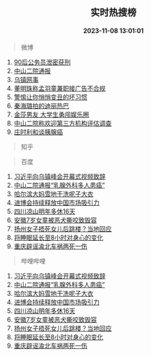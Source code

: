 <div align="center"><h2>实时热搜榜</h2><h4>2023-11-08 13:01:01</h4></div>

> 微博  

1. [90后公务员泄密获刑](https://s.weibo.com/weibo?q=%2390%E5%90%8E%E5%85%AC%E5%8A%A1%E5%91%98%E6%B3%84%E5%AF%86%E8%8E%B7%E5%88%91%23&t=31&band_rank=1&Refer=top)<br />
2. [中山二院通报](https://s.weibo.com/weibo?q=%23%E4%B8%AD%E5%B1%B1%E4%BA%8C%E9%99%A2%E9%80%9A%E6%8A%A5%23&t=31&band_rank=2&Refer=top)<br />
3. [乌镇网事](https://s.weibo.com/weibo?q=%23%E4%B9%8C%E9%95%87%E7%BD%91%E4%BA%8B%23&t=31&band_rank=3&Refer=top)<br />
4. [董明珠称孟羽童兼职接广告不合规](https://s.weibo.com/weibo?q=%23%E8%91%A3%E6%98%8E%E7%8F%A0%E7%A7%B0%E5%AD%9F%E7%BE%BD%E7%AB%A5%E5%85%BC%E8%81%8C%E6%8E%A5%E5%B9%BF%E5%91%8A%E4%B8%8D%E5%90%88%E8%A7%84%23&t=31&band_rank=4&Refer=top)<br />
5. [警惕让你悄悄变丑的坏习惯](https://s.weibo.com/weibo?q=%E8%AD%A6%E6%83%95%E8%AE%A9%E4%BD%A0%E6%82%84%E6%82%84%E5%8F%98%E4%B8%91%E7%9A%84%E5%9D%8F%E4%B9%A0%E6%83%AF&t=31&band_rank=5&Refer=top)<br />
6. [秦海璐拍的迪丽热巴](https://s.weibo.com/weibo?q=%23%E7%A7%A6%E6%B5%B7%E7%92%90%E6%8B%8D%E7%9A%84%E8%BF%AA%E4%B8%BD%E7%83%AD%E5%B7%B4%23&t=31&band_rank=6&Refer=top)<br />
7. [金莎男友 大学生勇闯娱乐圈](https://s.weibo.com/weibo?q=%E9%87%91%E8%8E%8E%E7%94%B7%E5%8F%8B%20%E5%A4%A7%E5%AD%A6%E7%94%9F%E5%8B%87%E9%97%AF%E5%A8%B1%E4%B9%90%E5%9C%88&t=31&band_rank=7&Refer=top)<br />
8. [中山二院称欢迎第三方机构评估调查](https://s.weibo.com/weibo?q=%23%E4%B8%AD%E5%B1%B1%E4%BA%8C%E9%99%A2%E7%A7%B0%E6%AC%A2%E8%BF%8E%E7%AC%AC%E4%B8%89%E6%96%B9%E6%9C%BA%E6%9E%84%E8%AF%84%E4%BC%B0%E8%B0%83%E6%9F%A5%23&t=31&band_rank=8&Refer=top)<br />
9. [庄时利和谈胰腺癌](https://s.weibo.com/weibo?q=%E5%BA%84%E6%97%B6%E5%88%A9%E5%92%8C%E8%B0%88%E8%83%B0%E8%85%BA%E7%99%8C&t=31&band_rank=9&Refer=top)<br />

> 知乎  


> 百度  

1. [习近平向乌镇峰会开幕式视频致辞](https://www.baidu.com/s?wd=%E4%B9%A0%E8%BF%91%E5%B9%B3%E5%90%91%E4%B9%8C%E9%95%87%E5%B3%B0%E4%BC%9A%E5%BC%80%E5%B9%95%E5%BC%8F%E8%A7%86%E9%A2%91%E8%87%B4%E8%BE%9E&sa=fyb_news&rsv_dl=fyb_news)<br />
2. [中山二院通报“乳腺外科多人患癌”](https://www.baidu.com/s?wd=%E4%B8%AD%E5%B1%B1%E4%BA%8C%E9%99%A2%E9%80%9A%E6%8A%A5%E2%80%9C%E4%B9%B3%E8%85%BA%E5%A4%96%E7%A7%91%E5%A4%9A%E4%BA%BA%E6%82%A3%E7%99%8C%E2%80%9D&sa=fyb_news&rsv_dl=fyb_news)<br />
3. [哈尔滨大妈雪地干洗呢子大衣](https://www.baidu.com/s?wd=%E5%93%88%E5%B0%94%E6%BB%A8%E5%A4%A7%E5%A6%88%E9%9B%AA%E5%9C%B0%E5%B9%B2%E6%B4%97%E5%91%A2%E5%AD%90%E5%A4%A7%E8%A1%A3&sa=fyb_news&rsv_dl=fyb_news)<br />
4. [进博会持续释放中国市场吸引力](https://www.baidu.com/s?wd=%E8%BF%9B%E5%8D%9A%E4%BC%9A%E6%8C%81%E7%BB%AD%E9%87%8A%E6%94%BE%E4%B8%AD%E5%9B%BD%E5%B8%82%E5%9C%BA%E5%90%B8%E5%BC%95%E5%8A%9B&sa=fyb_news&rsv_dl=fyb_news)<br />
5. [四川凉山明年多休16天](https://www.baidu.com/s?wd=%E5%9B%9B%E5%B7%9D%E5%87%89%E5%B1%B1%E6%98%8E%E5%B9%B4%E5%A4%9A%E4%BC%9116%E5%A4%A9&sa=fyb_news&rsv_dl=fyb_news)<br />
6. [安徽7岁女童被恶犬撕咬致毁容](https://www.baidu.com/s?wd=%E5%AE%89%E5%BE%BD7%E5%B2%81%E5%A5%B3%E7%AB%A5%E8%A2%AB%E6%81%B6%E7%8A%AC%E6%92%95%E5%92%AC%E8%87%B4%E6%AF%81%E5%AE%B9&sa=fyb_news&rsv_dl=fyb_news)<br />
7. [扬州女子捂死女儿后跳楼？当地回应](https://www.baidu.com/s?wd=%E6%89%AC%E5%B7%9E%E5%A5%B3%E5%AD%90%E6%8D%82%E6%AD%BB%E5%A5%B3%E5%84%BF%E5%90%8E%E8%B7%B3%E6%A5%BC%EF%BC%9F%E5%BD%93%E5%9C%B0%E5%9B%9E%E5%BA%94&sa=fyb_news&rsv_dl=fyb_news)<br />
8. [将睡眠延长至8小时对身心的变化](https://www.baidu.com/s?wd=%E5%B0%86%E7%9D%A1%E7%9C%A0%E5%BB%B6%E9%95%BF%E8%87%B38%E5%B0%8F%E6%97%B6%E5%AF%B9%E8%BA%AB%E5%BF%83%E7%9A%84%E5%8F%98%E5%8C%96&sa=fyb_news&rsv_dl=fyb_news)<br />
9. [重庆辟谣渝北车祸两死一伤](https://www.baidu.com/s?wd=%E9%87%8D%E5%BA%86%E8%BE%9F%E8%B0%A3%E6%B8%9D%E5%8C%97%E8%BD%A6%E7%A5%B8%E4%B8%A4%E6%AD%BB%E4%B8%80%E4%BC%A4&sa=fyb_news&rsv_dl=fyb_news)<br />

> 哔哩哔哩  

1. [习近平向乌镇峰会开幕式视频致辞](https://www.baidu.com/s?wd=%E4%B9%A0%E8%BF%91%E5%B9%B3%E5%90%91%E4%B9%8C%E9%95%87%E5%B3%B0%E4%BC%9A%E5%BC%80%E5%B9%95%E5%BC%8F%E8%A7%86%E9%A2%91%E8%87%B4%E8%BE%9E&sa=fyb_news&rsv_dl=fyb_news)<br />
2. [中山二院通报“乳腺外科多人患癌”](https://www.baidu.com/s?wd=%E4%B8%AD%E5%B1%B1%E4%BA%8C%E9%99%A2%E9%80%9A%E6%8A%A5%E2%80%9C%E4%B9%B3%E8%85%BA%E5%A4%96%E7%A7%91%E5%A4%9A%E4%BA%BA%E6%82%A3%E7%99%8C%E2%80%9D&sa=fyb_news&rsv_dl=fyb_news)<br />
3. [哈尔滨大妈雪地干洗呢子大衣](https://www.baidu.com/s?wd=%E5%93%88%E5%B0%94%E6%BB%A8%E5%A4%A7%E5%A6%88%E9%9B%AA%E5%9C%B0%E5%B9%B2%E6%B4%97%E5%91%A2%E5%AD%90%E5%A4%A7%E8%A1%A3&sa=fyb_news&rsv_dl=fyb_news)<br />
4. [进博会持续释放中国市场吸引力](https://www.baidu.com/s?wd=%E8%BF%9B%E5%8D%9A%E4%BC%9A%E6%8C%81%E7%BB%AD%E9%87%8A%E6%94%BE%E4%B8%AD%E5%9B%BD%E5%B8%82%E5%9C%BA%E5%90%B8%E5%BC%95%E5%8A%9B&sa=fyb_news&rsv_dl=fyb_news)<br />
5. [四川凉山明年多休16天](https://www.baidu.com/s?wd=%E5%9B%9B%E5%B7%9D%E5%87%89%E5%B1%B1%E6%98%8E%E5%B9%B4%E5%A4%9A%E4%BC%9116%E5%A4%A9&sa=fyb_news&rsv_dl=fyb_news)<br />
6. [安徽7岁女童被恶犬撕咬致毁容](https://www.baidu.com/s?wd=%E5%AE%89%E5%BE%BD7%E5%B2%81%E5%A5%B3%E7%AB%A5%E8%A2%AB%E6%81%B6%E7%8A%AC%E6%92%95%E5%92%AC%E8%87%B4%E6%AF%81%E5%AE%B9&sa=fyb_news&rsv_dl=fyb_news)<br />
7. [扬州女子捂死女儿后跳楼？当地回应](https://www.baidu.com/s?wd=%E6%89%AC%E5%B7%9E%E5%A5%B3%E5%AD%90%E6%8D%82%E6%AD%BB%E5%A5%B3%E5%84%BF%E5%90%8E%E8%B7%B3%E6%A5%BC%EF%BC%9F%E5%BD%93%E5%9C%B0%E5%9B%9E%E5%BA%94&sa=fyb_news&rsv_dl=fyb_news)<br />
8. [将睡眠延长至8小时对身心的变化](https://www.baidu.com/s?wd=%E5%B0%86%E7%9D%A1%E7%9C%A0%E5%BB%B6%E9%95%BF%E8%87%B38%E5%B0%8F%E6%97%B6%E5%AF%B9%E8%BA%AB%E5%BF%83%E7%9A%84%E5%8F%98%E5%8C%96&sa=fyb_news&rsv_dl=fyb_news)<br />
9. [重庆辟谣渝北车祸两死一伤](https://www.baidu.com/s?wd=%E9%87%8D%E5%BA%86%E8%BE%9F%E8%B0%A3%E6%B8%9D%E5%8C%97%E8%BD%A6%E7%A5%B8%E4%B8%A4%E6%AD%BB%E4%B8%80%E4%BC%A4&sa=fyb_news&rsv_dl=fyb_news)<br />
